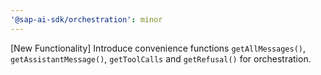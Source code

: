 ```yaml
---
'@sap-ai-sdk/orchestration': minor
---
```


[New Functionality] Introduce convenience functions `getAllMessages()`, `getAssistantMessage()`, `getToolCalls` and `getRefusal()` for orchestration.
